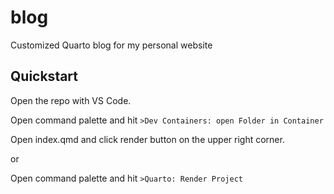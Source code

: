 # blog

Customized Quarto blog for my personal website

## Quickstart
Open the repo with VS Code.

Open command palette and hit `>Dev Containers: open Folder in Container`

Open index.qmd and click render button on the upper right corner.

or

Open command palette and hit `>Quarto: Render Project`
